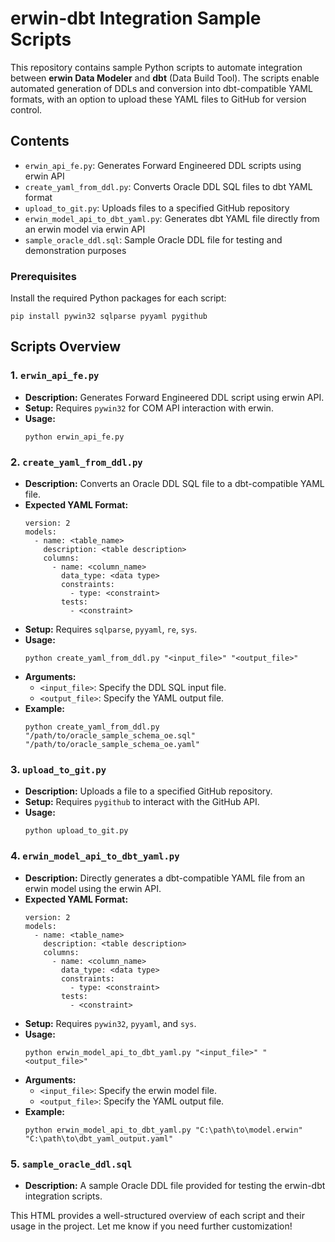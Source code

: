 <!DOCTYPE html>
<html lang="en">
<body>

<h1>erwin-dbt Integration Sample Scripts</h1>

<p>This repository contains sample Python scripts to automate integration between <strong>erwin Data Modeler</strong> and <strong>dbt</strong> (Data Build Tool). The scripts enable automated generation of DDLs and conversion into dbt-compatible YAML formats, with an option to upload these YAML files to GitHub for version control.</p>

<h2>Contents</h2>
<ul>
    <li><code>erwin_api_fe.py</code>: Generates Forward Engineered DDL scripts using erwin API</li>
    <li><code>create_yaml_from_ddl.py</code>: Converts Oracle DDL SQL files to dbt YAML format</li>
    <li><code>upload_to_git.py</code>: Uploads files to a specified GitHub repository</li>
    <li><code>erwin_model_api_to_dbt_yaml.py</code>: Generates dbt YAML file directly from an erwin model via erwin API</li>
    <li><code>sample_oracle_ddl.sql</code>: Sample Oracle DDL file for testing and demonstration purposes</li>
</ul>

<h3>Prerequisites</h3>
<p>Install the required Python packages for each script:</p>
<pre><code>pip install pywin32 sqlparse pyyaml pygithub</code></pre>

<h2>Scripts Overview</h2>

<h3>1. <code>erwin_api_fe.py</code></h3>
<ul>
    <li><strong>Description:</strong> Generates Forward Engineered DDL script using erwin API.</li>
    <li><strong>Setup:</strong> Requires <code>pywin32</code> for COM API interaction with erwin.</li>
    <li><strong>Usage:</strong>
        <pre><code>python erwin_api_fe.py</code></pre>
    </li>
</ul>

<h3>2. <code>create_yaml_from_ddl.py</code></h3>
<ul>
    <li><strong>Description:</strong> Converts an Oracle DDL SQL file to a dbt-compatible YAML file.</li>
    <li><strong>Expected YAML Format:</strong>
        <pre><code>version: 2
models:
  - name: &lt;table_name&gt;
    description: &lt;table description&gt;
    columns:
      - name: &lt;column_name&gt;
        data_type: &lt;data type&gt;
        constraints:
          - type: &lt;constraint&gt;
        tests:
          - &lt;constraint&gt;</code></pre>
    </li>
    <li><strong>Setup:</strong> Requires <code>sqlparse</code>, <code>pyyaml</code>, <code>re</code>, <code>sys</code>.</li>
    <li><strong>Usage:</strong>
        <pre><code>python create_yaml_from_ddl.py "&lt;input_file&gt;" "&lt;output_file&gt;"</code></pre>
    </li>
    <li><strong>Arguments:</strong> 
        <ul>
            <li><code>&lt;input_file&gt;</code>: Specify the DDL SQL input file.</li>
            <li><code>&lt;output_file&gt;</code>: Specify the YAML output file.</li>
        </ul>
    </li>
    <li><strong>Example:</strong>
        <pre><code>python create_yaml_from_ddl.py "/path/to/oracle_sample_schema_oe.sql" "/path/to/oracle_sample_schema_oe.yaml"</code></pre>
    </li>
</ul>

<h3>3. <code>upload_to_git.py</code></h3>
<ul>
    <li><strong>Description:</strong> Uploads a file to a specified GitHub repository.</li>
    <li><strong>Setup:</strong> Requires <code>pygithub</code> to interact with the GitHub API.</li>
    <li><strong>Usage:</strong>
        <pre><code>python upload_to_git.py</code></pre>
    </li>
</ul>

<h3>4. <code>erwin_model_api_to_dbt_yaml.py</code></h3>
<ul>
    <li><strong>Description:</strong> Directly generates a dbt-compatible YAML file from an erwin model using the erwin API.</li>
    <li><strong>Expected YAML Format:</strong>
        <pre><code>version: 2
models:
  - name: &lt;table_name&gt;
    description: &lt;table description&gt;
    columns:
      - name: &lt;column_name&gt;
        data_type: &lt;data type&gt;
        constraints:
          - type: &lt;constraint&gt;
        tests:
          - &lt;constraint&gt;</code></pre>
    </li>
    <li><strong>Setup:</strong> Requires <code>pywin32</code>, <code>pyyaml</code>, and <code>sys</code>.</li>
    <li><strong>Usage:</strong>
        <pre><code>python erwin_model_api_to_dbt_yaml.py "&lt;input_file&gt;" "&lt;output_file&gt;"</code></pre>
    </li>
    <li><strong>Arguments:</strong>
        <ul>
            <li><code>&lt;input_file&gt;</code>: Specify the erwin model file.</li>
            <li><code>&lt;output_file&gt;</code>: Specify the YAML output file.</li>
        </ul>
    </li>
    <li><strong>Example:</strong>
        <pre><code>python erwin_model_api_to_dbt_yaml.py "C:\path\to\model.erwin" "C:\path\to\dbt_yaml_output.yaml"</code></pre>
    </li>
</ul>

<h3>5. <code>sample_oracle_ddl.sql</code></h3>
<ul>
    <li><strong>Description:</strong> A sample Oracle DDL file provided for testing the erwin-dbt integration scripts.</li>
</ul>

</body>
</html>

This HTML provides a well-structured overview of each script and their usage in the project. Let me know if you need further customization!
